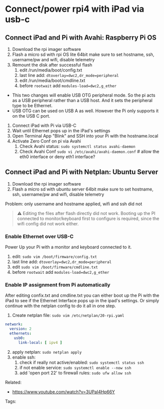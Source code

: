 # Connect/power rpi4 with iPad via usb-c

## Connect iPad and Pi with Avahi: Raspberry Pi OS

1. Download the rpi imager software
2. Flash a micro sd with rpi OS lite 64bit make sure to set hostname, ssh, username/pw and wifi, disable telemetry
3. Remount the disk after successful flash 
    1. edit /run/media/boot/config.txt 
    2. last line add: `dtoverlay=dwc2,dr_mode=peripheral`
    3. edit /run/media/boot/cmdline.txt
    4. before `rootwait` add `modules-load=dwc2,g_ether`

* This two changes will enable USB OTG peripheral mode. So the pi acts as a USB peripheral rather than a USB host. And it sets the peripheral type to be Ethernet.
* USB OTG can be used on USB A as well. However the Pi only supports it on the USB C port.

1. Connect iPad with Pi via USB-C
2. Wait until Ethernet pops up in the iPad's settings
3. Open Terminal App "Blink" and SSH into your Pi with the hostname.local
4. Activate Zero Conf on pi via Avahi 
    1. Check Avahi status: `sudo systemctl status avahi-daemon`
    2. Check Avahi Conf `sudo vi /etc/avahi/avahi-daemon.conf` \# allow the eth0 interface or deny eth1 interface?

## Connect iPad and Pi with Netplan: Ubuntu Server

1. Download the rpi imager software
2. Flash a micro sd with ubuntu server 64bit make sure to set hostname, ssh, username/pw and wifi, disable telemetry

Problem: only username and hostname applied, wifi and ssh did not

> ⚠️  Editing the files after flash directly did not work. Booting up the PI connected to monitor/keyboard first to configure is required, since the wifi config did not work either.

### Enable Ethernet over USB-C 

Power Up your Pi with a monitor and keyboard connected to it.

1. edit: `sudo vim /boot/firmware/config.txt`
2. last line add: `dtoverlay=dwc2,dr_mode=peripheral`
3. edit `sudo vim /boot/firmware/cmdline.txt`
4. before `rootwait` add `modules-load=dwc2,g_ether`

### Enable IP assignment from Pi automatically

After editing confix.txt and cmdline.txt you can either boot up the Pi with the iPad to see if the Ethernet Interface pops up in the ipad's settings. Or simply continue with the netplan config to do it all in one step.

1. Create netplan file: `sudo vim /etc/netplan/20-rpi.yaml`

```yaml
network:
  version: 2
  ethernets:
    usb0:
      link-local: [ ipv4 ]
```

2. apply netplan: `sudo netplan apply`
3. enable ssh:
    1. check if really not active/enabled: `sudo systemctl status ssh`
    1. if not enable service: `sudo systemctl enable --now ssh`
    1. add 'open port 22' to firewall rules: `sudo ufw allow ssh`

Related:

* <https://www.youtube.com/watch?v=3UPaI4Hp66Y>

Tags:

